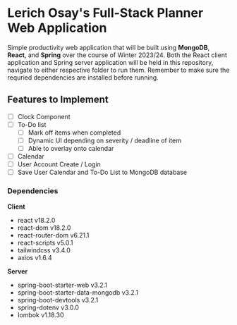 # Lerich Osay's Full-Stack Planner Web Application

Simple productivity web application that will be built using **MongoDB**, **React**, and **Spring** over the course of Winter 2023/24. Both the React client application and Spring server application will be held in this repository, navigate to either respective folder to run them. Remember to make sure the requried dependencies are installed before running.

## Features to Implement

* [ ] Clock Component
* [ ] To-Do list
  * [ ] Mark off items when completed
  * [ ] Dynamic UI depending on severity / deadline of item
  * [ ] Able to overlay onto calendar
* [ ] Calendar
* [ ] User Account Create / Login
* [ ] Save User Calendar and To-Do List to MongoDB database

### Dependencies

**Client**
* react v18.2.0
* react-dom v18.2.0
* react-router-dom v6.21.1
* react-scripts v5.0.1
* tailwindcss v3.4.0
* axios v1.6.4

**Server**
* spring-boot-starter-web v3.2.1
* spring-boot-starter-data-mongodb v3.2.1
* spring-boot-devtools v3.2.1
* spring-dotenv v3.0.0
* lombok v1.18.30